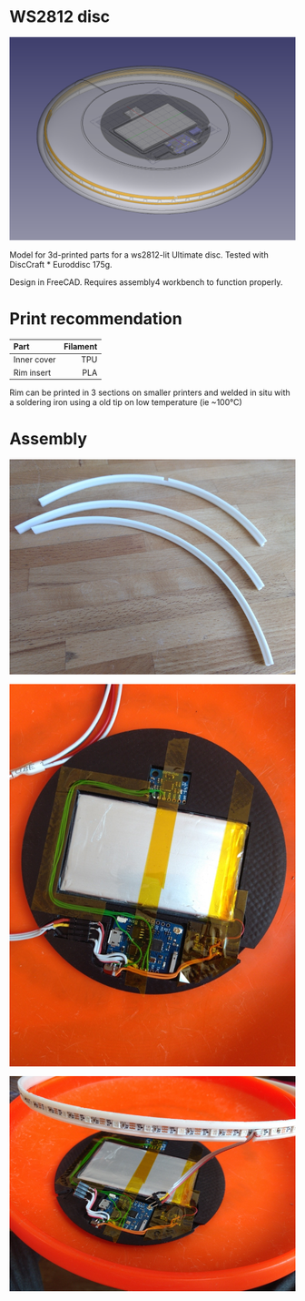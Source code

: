 # WS2812 disc

![ws2812_disc](imgs/ws2812disc.png)

Model for 3d-printed parts for a ws2812-lit Ultimate disc. Tested with DiscCraft * Euroddisc 175g.

Design in FreeCAD. Requires assembly4 workbench to function properly.

# Print recommendation

| Part   | Filament |
|:-------|---------:|
| Inner cover|  TPU | 
| Rim insert |  PLA | 

Rim can be printed in 3 sections on smaller printers and welded in situ with a soldering iron using a old tip on low temperature (ie ~100°C)

# Assembly

![rim](imgs/ws2812disc_1.jpg)

![hub](imgs/ws2812disc_2.jpg)

![rim with ledstrip](imgs/ws2812disc_3.jpg)
